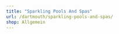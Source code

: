 ```yaml
---
title: "Sparkling Pools And Spas"
url: /dartmouth/sparkling-pools-and-spas/
shop: Allgemein
---
```

